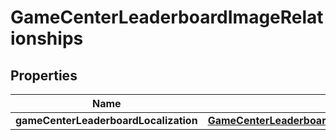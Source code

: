 

# GameCenterLeaderboardImageRelationships


## Properties

| Name | Type | Description | Notes |
|------------ | ------------- | ------------- | -------------|
|**gameCenterLeaderboardLocalization** | [**GameCenterLeaderboardImageRelationshipsGameCenterLeaderboardLocalization**](GameCenterLeaderboardImageRelationshipsGameCenterLeaderboardLocalization.md) |  |  [optional] |



